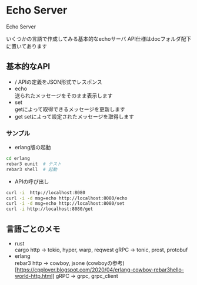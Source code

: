 Echo Server
=====

Echo Server

いくつかの言語で作成してみる基本的なechoサーバ
API仕様はdocフォルダ配下に置いてあります


## 基本的なAPI
- /
  APIの定義をJSON形式でレスポンス  
- echo  
  送られたメッセージをそのまま表示します　　
- set  
  getによって取得できるメッセージを更新します  
- get
  setによって設定されたメッセージを取得します  


### サンプル

- erlang版の起動
```sh
cd erlang
rebar3 eunit  # テスト
rebar3 shell  # 起動
```

- APIの呼び出し
```sh
curl -i  http://localhost:8080
curl -i -d msg=echo http://localhost:8080/echo
curl -i -d msg=echo http://localhost:8080/set
curl -i http://localhost:8080/get
```


## 言語ごとのメモ
- rust  
  cargo
  http -> tokio, hyper, warp, reqwest
  gRPC -> tonic, prost, protobuf
- erlang  
  rebar3
  http -> cowboy, jsone
    (cowboyの参考)[https://cpplover.blogspot.com/2020/04/erlang-cowboy-rebar3hello-world-http.html]
  gRPC -> grpc, grpc_client

